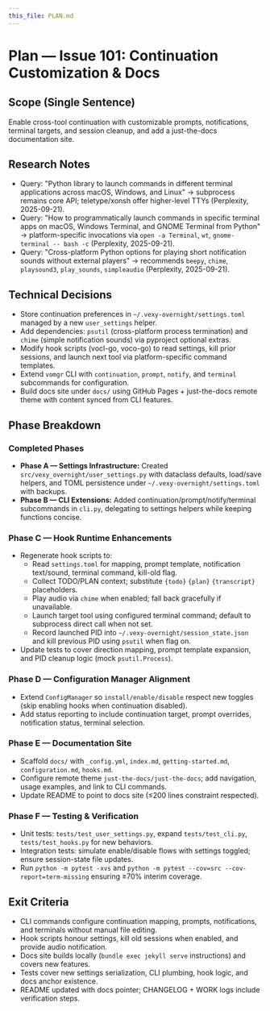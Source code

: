 ```yaml
---
this_file: PLAN.md
---
```

# Plan — Issue 101: Continuation Customization & Docs

## Scope (Single Sentence)
Enable cross-tool continuation with customizable prompts, notifications, terminal targets, and session cleanup, and add a just-the-docs documentation site.

## Research Notes
- Query: "Python library to launch commands in different terminal applications across macOS, Windows, and Linux" → subprocess remains core API; teletype/xonsh offer higher-level TTYs (Perplexity, 2025-09-21).
- Query: "How to programmatically launch commands in specific terminal apps on macOS, Windows Terminal, and GNOME Terminal from Python" → platform-specific invocations via `open -a Terminal`, `wt`, `gnome-terminal -- bash -c` (Perplexity, 2025-09-21).
- Query: "Cross-platform Python options for playing short notification sounds without external players" → recommends `beepy`, `chime`, `playsound3`, `play_sounds`, `simpleaudio` (Perplexity, 2025-09-21).

## Technical Decisions
- Store continuation preferences in `~/.vexy-overnight/settings.toml` managed by a new `user_settings` helper.
- Add dependencies: `psutil` (cross-platform process termination) and `chime` (simple notification sounds) via pyproject optional extras.
- Modify hook scripts (vocl-go, voco-go) to read settings, kill prior sessions, and launch next tool via platform-specific command templates.
- Extend `vomgr` CLI with `continuation`, `prompt`, `notify`, and `terminal` subcommands for configuration.
- Build docs site under `docs/` using GitHub Pages + just-the-docs remote theme with content synced from CLI features.

## Phase Breakdown

### Completed Phases
- **Phase A — Settings Infrastructure:** Created `src/vexy_overnight/user_settings.py` with dataclass defaults, load/save helpers, and TOML persistence under `~/.vexy-overnight/settings.toml` with backups.
- **Phase B — CLI Extensions:** Added continuation/prompt/notify/terminal subcommands in `cli.py`, delegating to settings helpers while keeping functions concise.

### Phase C — Hook Runtime Enhancements
- Regenerate hook scripts to:
  - Read `settings.toml` for mapping, prompt template, notification text/sound, terminal command, kill-old flag.
  - Collect TODO/PLAN context; substitute `{todo}` `{plan}` `{transcript}` placeholders.
  - Play audio via `chime` when enabled; fall back gracefully if unavailable.
  - Launch target tool using configured terminal command; default to subprocess direct call when not set.
  - Record launched PID into `~/.vexy-overnight/session_state.json` and kill previous PID using `psutil` when flag on.
- Update tests to cover direction mapping, prompt template expansion, and PID cleanup logic (mock `psutil.Process`).

### Phase D — Configuration Manager Alignment
- Extend `ConfigManager` so `install/enable/disable` respect new toggles (skip enabling hooks when continuation disabled).
- Add status reporting to include continuation target, prompt overrides, notification status, terminal selection.

### Phase E — Documentation Site
- Scaffold `docs/` with `_config.yml`, `index.md`, `getting-started.md`, `configuration.md`, `hooks.md`.
- Configure remote theme `just-the-docs/just-the-docs`; add navigation, usage examples, and link to CLI commands.
- Update README to point to docs site (≤200 lines constraint respected).

### Phase F — Testing & Verification
- Unit tests: `tests/test_user_settings.py`, expand `tests/test_cli.py`, `tests/test_hooks.py` for new behaviors.
- Integration tests: simulate enable/disable flows with settings toggled; ensure session-state file updates.
- Run `python -m pytest -xvs` and `python -m pytest --cov=src --cov-report=term-missing` ensuring ≥70% interim coverage.

## Exit Criteria
- CLI commands configure continuation mapping, prompts, notifications, and terminals without manual file editing.
- Hook scripts honour settings, kill old sessions when enabled, and provide audio notification.
- Docs site builds locally (`bundle exec jekyll serve` instructions) and covers new features.
- Tests cover new settings serialization, CLI plumbing, hook logic, and docs anchor existence.
- README updated with docs pointer; CHANGELOG + WORK logs include verification steps.
